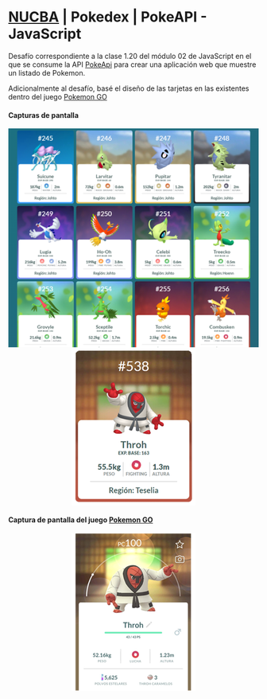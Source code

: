 # [NUCBA](https://nucba.io/codingbootcamp) | Pokedex | PokeAPI - JavaScript
Desafío correspondiente a la clase 1.20 del módulo 02 de JavaScript en el que se consume la API [PokeApi](https://pokeapi.co/docs/v2) para crear una aplicación web que muestre un listado de Pokemon. 

Adicionalmente al desafío, basé el diseño de las tarjetas en las existentes dentro del juego [Pokemon GO](https://pokemongolive.com/)

#### Capturas de pantalla
<p align="center">
  <img align="center" alt="card" src="https://github.com/kevinvillabona/NUCBA-PokeApi/blob/main/assets/img/capturas/captura-pkapi2.png" />
  <img align="center" alt="card" src="https://github.com/kevinvillabona/NUCBA-PokeApi/blob/main/assets/img/capturas/captura-pkapi.png" />
</p>

#### Captura de pantalla del juego [Pokemon GO](https://pokemongolive.com/)
<p align="center">
  <img align="center" alt="card" src="https://github.com/kevinvillabona/NUCBA-PokeApi/blob/main/assets/img/capturas/captura-go.png" />
</p>

